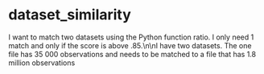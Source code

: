 # dataset_similarity
I want to match two datasets using the Python function ratio. I only need 1 match and only if the score is above .85.\n\nI have two datasets. The one file has 35 000 observations and needs to be matched to a file that has 1.8 million observations
